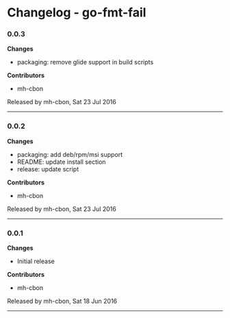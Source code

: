 # Changelog - go-fmt-fail

### 0.0.3

__Changes__

- packaging: remove glide support in build scripts

__Contributors__

- mh-cbon

Released by mh-cbon, Sat 23 Jul 2016
______________

### 0.0.2

__Changes__

- packaging: add deb/rpm/msi support
- README: update install section
- release: update script

__Contributors__

- mh-cbon

Released by mh-cbon, Sat 23 Jul 2016
______________

### 0.0.1

__Changes__

- Initial release

__Contributors__

- mh-cbon

Released by mh-cbon, Sat 18 Jun 2016
______________


